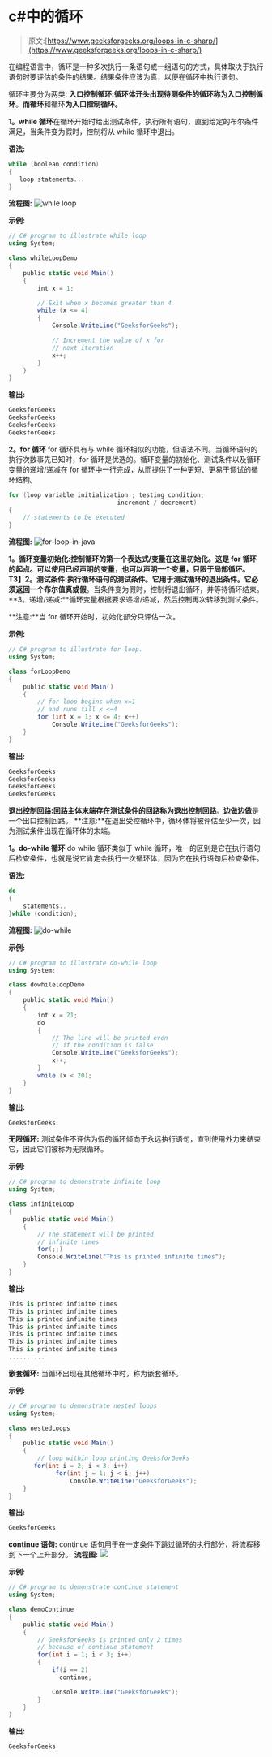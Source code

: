 # c#中的循环

> 原文:[https://www.geeksforgeeks.org/loops-in-c-sharp/](https://www.geeksforgeeks.org/loops-in-c-sharp/)

在编程语言中，循环是一种多次执行一条语句或一组语句的方式，具体取决于执行语句时要评估的条件的结果。结果条件应该为真，以便在循环中执行语句。

循环主要分为两类:
**入口控制循环:**循环体开头出现待测条件的循环称为**入口控制循环**。**而循环**和循环**为入口控制循环。**

**1。while 循环**在循环开始时给出测试条件，执行所有语句，直到给定的布尔条件满足，当条件变为假时，控制将从 while 循环中退出。

**语法:**

```cs
while (boolean condition)
{
   loop statements...
}
```

**流程图:**
![while loop](img/dbfdf73ebf7174be08c9988aaf75cb88.png)

**示例:**

```cs
// C# program to illustrate while loop
using System;

class whileLoopDemo
{
    public static void Main()
    {
        int x = 1;

        // Exit when x becomes greater than 4
        while (x <= 4)
        {
            Console.WriteLine("GeeksforGeeks");

            // Increment the value of x for
            // next iteration
            x++;
        }
    }
}
```

**输出:**

```cs
GeeksforGeeks
GeeksforGeeks
GeeksforGeeks
GeeksforGeeks

```

**2。for 循环**
for 循环具有与 while 循环相似的功能，但语法不同。当循环语句的执行次数事先已知时，for 循环是优选的。循环变量的初始化、测试条件以及循环变量的递增/递减在 for 循环中一行完成，从而提供了一种更短、更易于调试的循环结构。

```cs
for (loop variable initialization ; testing condition; 
                              increment / decrement)
{    
    // statements to be executed
}
```

**流程图:**
![for-loop-in-java](img/55c948d012e97c65738a82e63d80e1cc.png)

**1。循环变量初始化:**控制循环的第一个表达式/变量在这里初始化。这是 for 循环的起点。可以使用已经声明的变量，也可以声明一个变量，只限于局部循环。
T3】2。测试条件:执行循环语句的测试条件。它用于测试循环的退出条件。它必须返回一个布尔值**真或假**。当条件变为假时，控制将退出循环，并等待循环结束。
**3。递增/递减:**循环变量根据要求递增/递减，然后控制再次转移到测试条件。

**注意:**当 for 循环开始时，初始化部分只评估一次。

**示例:**

```cs
// C# program to illustrate for loop.
using System;

class forLoopDemo
{
    public static void Main()
    {
        // for loop begins when x=1
        // and runs till x <=4
        for (int x = 1; x <= 4; x++)
            Console.WriteLine("GeeksforGeeks");
    }
}
```

**输出:**

```cs
GeeksforGeeks
GeeksforGeeks
GeeksforGeeks
GeeksforGeeks

```

**退出控制回路:**回路主体末端存在测试条件的回路称为**退出控制回路**。**边做边做**是一个出口控制回路。
**注意:**在退出受控循环中，循环体将被评估至少一次，因为测试条件出现在循环体的末端。

**1。do-while 循环**
do while 循环类似于 while 循环，唯一的区别是它在执行语句后检查条件，也就是说它肯定会执行一次循环体，因为它在执行语句后检查条件。

**语法:**

```cs
do
{
    statements..
}while (condition);

```

**流程图:**
![do-while](img/94f10304b44ab077d05f98482e5e7638.png)

**示例:**

```cs
// C# program to illustrate do-while loop
using System;

class dowhileloopDemo
{
    public static void Main()
    {
        int x = 21;
        do
        {
            // The line will be printed even
            // if the condition is false
            Console.WriteLine("GeeksforGeeks");
            x++;
        }
        while (x < 20);
    }
}
```

**输出:**

```cs
GeeksforGeeks
```

**无限循环:**
测试条件不评估为假的循环倾向于永远执行语句，直到使用外力来结束它，因此它们被称为无限循环。

**示例:**

```cs
// C# program to demonstrate infinite loop
using System;

class infiniteLoop
{
    public static void Main()
    { 
        // The statement will be printed
        // infinite times
        for(;;)
        Console.WriteLine("This is printed infinite times");
    }
}
```

**输出:**

```cs
This is printed infinite times
This is printed infinite times
This is printed infinite times
This is printed infinite times
This is printed infinite times
This is printed infinite times
This is printed infinite times
..........
```

**嵌套循环:**
当循环出现在其他循环中时，称为嵌套循环。

**示例:**

```cs
// C# program to demonstrate nested loops
using System;

class nestedLoops
{
    public static void Main()
    {
        // loop within loop printing GeeksforGeeks
       for(int i = 2; i < 3; i++)
             for(int j = 1; j < i; j++)
                 Console.WriteLine("GeeksforGeeks");
    }
}
```

**输出:**

```cs
GeeksforGeeks
```

**continue 语句:**
continue 语句用于在一定条件下跳过循环的执行部分，将流程移到下一个上升部分。
**流程图:**
![](img/65b295701d491651a2126bca6a5eba44.png)

**示例:**

```cs
// C# program to demonstrate continue statement
using System;

class demoContinue
{
    public static void Main()
    {    
        // GeeksforGeeks is printed only 2 times
        // because of continue statement
        for(int i = 1; i < 3; i++)
        {
            if(i == 2)
              continue;

            Console.WriteLine("GeeksforGeeks"); 
        }
    }
}  
```

**输出:**

```cs
GeeksforGeeks
```